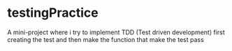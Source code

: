 # testingPractice
A mini-project where i try to implement TDD (Test driven development) first creating the test and then make the function that make the test pass
